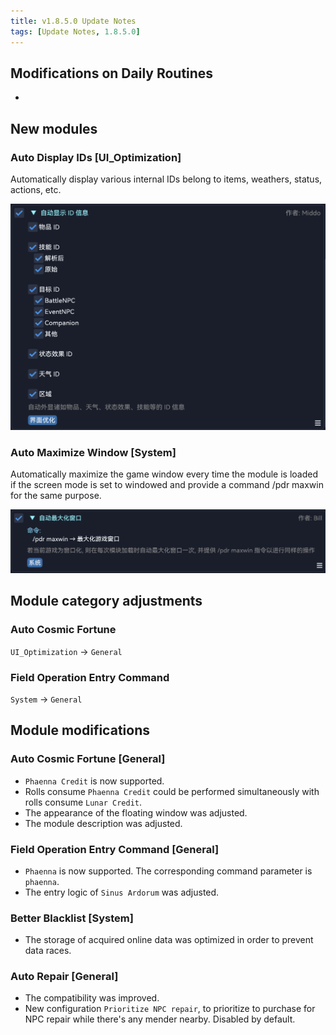 ```yaml
---
title: v1.8.5.0 Update Notes
tags: [Update Notes, 1.8.5.0]
---
```


## Modifications on Daily Routines

- 

## New modules

### Auto Display IDs [UI_Optimization]

Automatically display various internal IDs belong to items, weathers, status, actions, etc.

![AutoDisplayIDInfomation](/assets/Changelog/1.8.5.0/AutoDisplayIDInfomation.png)

### Auto Maximize Window [System]

Automatically maximize the game window every time the module is loaded if the screen mode is set to windowed and provide a command /pdr maxwin for the same purpose.

![AutoMaximiseWindow](/assets/Changelog/1.8.5.0/AutoMaximiseWindow.png)

## Module category adjustments

### Auto Cosmic Fortune

`UI_Optimization` → `General`

### Field Operation Entry Command

`System` → `General`

## Module modifications

### Auto Cosmic Fortune [General]

- `Phaenna Credit` is now supported.
- Rolls consume `Phaenna Credit` could be performed simultaneously with rolls consume `Lunar Credit`.
- The appearance of the floating window was adjusted.
- The module description was adjusted.

### Field Operation Entry Command [General]

- `Phaenna` is now supported. The corresponding command parameter is `phaenna`.
- The entry logic of `Sinus Ardorum` was adjusted.

### Better Blacklist [System]

- The storage of acquired online data was optimized in order to prevent data races.

### Auto Repair [General]

- The compatibility was improved.
- New configuration `Prioritize NPC repair`, to prioritize to purchase for NPC repair while there's any mender nearby. Disabled by default.